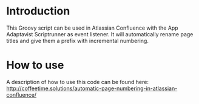# Introduction
This Groovy script can be used in Atlassian Confluence with the App Adaptavist Scriptrunner as event listener. It will automatically rename page titles and give them a prefix with incremental numbering.

# How to use
A description of how to use this code can be found here:
http://coffeetime.solutions/automatic-page-numbering-in-atlassian-confluence/

